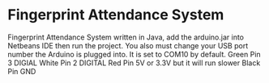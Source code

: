 # Fingerprint Attendance System
Fingerprint Attendance System written in Java, add the arduino.jar into Netbeans IDE then run the project. 
You also must change your USB port number the Arduino is plugged into. It is set to COM10 by default.
Green Pin 3 DIGIAL
White Pin 2 DIGITAL
Red Pin 5V or 3.3V but it will run slower
Black Pin GND
